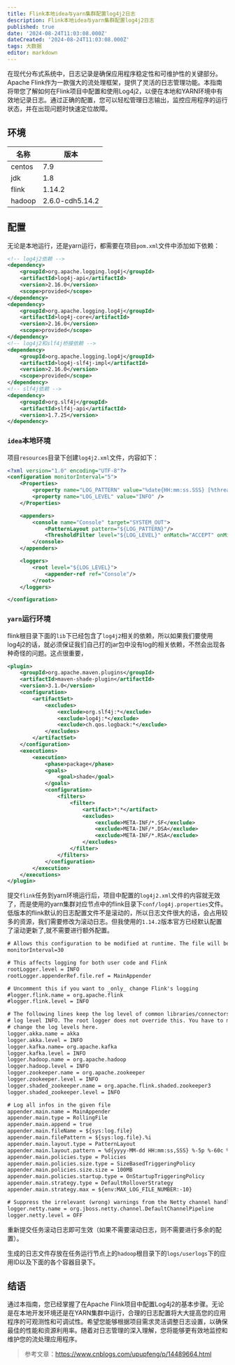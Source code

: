 ```yaml
---
title: Flink本地idea与yarn集群配置log4j2日志
description: Flink本地idea与yarn集群配置log4j2日志
published: true
date: '2024-08-24T11:03:08.000Z'
dateCreated: '2024-08-24T11:03:08.000Z'
tags: 大数据
editor: markdown
---
```


在现代分布式系统中，日志记录是确保应用程序稳定性和可维护性的关键部分。Apache Flink作为一款强大的流处理框架，提供了灵活的日志管理功能。本指南将带您了解如何在Flink项目中配置和使用Log4j2，以便在本地和YARN环境中有效地记录日志。通过正确的配置，您可以轻松管理日志输出，监控应用程序的运行状态，并在出现问题时快速定位故障。

<!-- more -->

## 环境

| 名称 | 版本 |
| --- | --- |
| centos | 7.9 |
| jdk | 1.8 |
| flink | 1.14.2 |
| hadoop | 2.6.0-cdh5.14.2 |


## 配置

无论是本地运行，还是yarn运行，都需要在项目`pom.xml`文件中添加如下依赖：

```xml
<!-- log4j2依赖 -->
<dependency>
    <groupId>org.apache.logging.log4j</groupId>
    <artifactId>log4j-api</artifactId>
    <version>2.16.0</version>
    <scope>provided</scope>
</dependency>
<dependency>
    <groupId>org.apache.logging.log4j</groupId>
    <artifactId>log4j-core</artifactId>
    <version>2.16.0</version>
    <scope>provided</scope>
</dependency>
<!-- log4j2和slf4j桥接依赖 -->
<dependency>
    <groupId>org.apache.logging.log4j</groupId>
    <artifactId>log4j-slf4j-impl</artifactId>
    <version>2.16.0</version>
    <scope>provided</scope>
</dependency>
<!-- slf4j依赖 -->
<dependency>
    <groupId>org.slf4j</groupId>
    <artifactId>slf4j-api</artifactId>
    <version>1.7.25</version>
</dependency>
```

### `idea`本地环境

项目`resources`目录下创建`log4j2.xml`文件，内容如下：

```xml
<?xml version="1.0" encoding="UTF-8"?>
<configuration monitorInterval="5">
    <Properties>
        <property name="LOG_PATTERN" value="%date{HH:mm:ss.SSS} [%thread] %-5level %logger{36} - %msg%n" />
        <property name="LOG_LEVEL" value="INFO" />
    </Properties>

    <appenders>
        <console name="Console" target="SYSTEM_OUT">
            <PatternLayout pattern="${LOG_PATTERN}"/>
            <ThresholdFilter level="${LOG_LEVEL}" onMatch="ACCEPT" onMismatch="DENY"/>
        </console>
    </appenders>

    <loggers>
        <root level="${LOG_LEVEL}">
            <appender-ref ref="Console"/>
        </root>
    </loggers>

</configuration>
```

### `yarn`运行环境

flink根目录下面的`lib`下已经包含了`log4j2`相关的依赖，所以如果我们要使用log4j2的话，就必须保证我们自己打的jar包中没有log的相关依赖，不然会出现各种奇怪的问题。这点很重要，

```xml
<plugin>
    <groupId>org.apache.maven.plugins</groupId>
    <artifactId>maven-shade-plugin</artifactId>
    <version>3.1.0</version>
    <configuration>
        <artifactSet>
            <excludes>
                <exclude>org.slf4j:*</exclude>
                <exclude>log4j:*</exclude>
                <exclude>ch.qos.logback:*</exclude>
            </excludes>
        </artifactSet>
    </configuration>
    <executions>
        <execution>
            <phase>package</phase>
            <goals>
                <goal>shade</goal>
            </goals>
            <configuration>
                <filters>
                    <filter>
                        <artifact>*:*</artifact>
                        <excludes>
                            <exclude>META-INF/*.SF</exclude>
                            <exclude>META-INF/*.DSA</exclude>
                            <exclude>META-INF/*.RSA</exclude>
                        </excludes>
                    </filter>
                </filters>
            </configuration>
        </execution>
    </executions>
</plugin>
```

提交`flink`任务到yarn环境运行后，项目中配置的`log4j2.xml`文件的内容就无效了，而是使用的yarn集群对应节点中的flink目录下`conf/log4j.properties`文件。
低版本的flink默认的日志配置文件不是滚动的，所以日志文件很大的话，会占用较多的资源，我们需要修改为滚动日志。但我使用的`1.14.2`版本官方已经默认配置了滚动更新了,就不需要进行额外配置。

```xml
# Allows this configuration to be modified at runtime. The file will be checked every 30 seconds.
monitorInterval=30

# This affects logging for both user code and Flink
rootLogger.level = INFO
rootLogger.appenderRef.file.ref = MainAppender

# Uncomment this if you want to _only_ change Flink's logging
#logger.flink.name = org.apache.flink
#logger.flink.level = INFO

# The following lines keep the log level of common libraries/connectors on
# log level INFO. The root logger does not override this. You have to manually
# change the log levels here.
logger.akka.name = akka
logger.akka.level = INFO
logger.kafka.name= org.apache.kafka
logger.kafka.level = INFO
logger.hadoop.name = org.apache.hadoop
logger.hadoop.level = INFO
logger.zookeeper.name = org.apache.zookeeper
logger.zookeeper.level = INFO
logger.shaded_zookeeper.name = org.apache.flink.shaded.zookeeper3
logger.shaded_zookeeper.level = INFO

# Log all infos in the given file
appender.main.name = MainAppender
appender.main.type = RollingFile
appender.main.append = true
appender.main.fileName = ${sys:log.file}
appender.main.filePattern = ${sys:log.file}.%i
appender.main.layout.type = PatternLayout
appender.main.layout.pattern = %d{yyyy-MM-dd HH:mm:ss,SSS} %-5p %-60c %x - %m%n
appender.main.policies.type = Policies
appender.main.policies.size.type = SizeBasedTriggeringPolicy
appender.main.policies.size.size = 100MB
appender.main.policies.startup.type = OnStartupTriggeringPolicy
appender.main.strategy.type = DefaultRolloverStrategy
appender.main.strategy.max = ${env:MAX_LOG_FILE_NUMBER:-10}

# Suppress the irrelevant (wrong) warnings from the Netty channel handler
logger.netty.name = org.jboss.netty.channel.DefaultChannelPipeline
logger.netty.level = OFF
```

重新提交任务滚动日志即可生效（如果不需要滚动日志，则不需要进行多余的配置）。

生成的日志文件存放在任务运行节点上的`hadoop`根目录下的`logs/userlogs`下的应用ID以及下面的各个容器目录下。

## 结语

通过本指南，您已经掌握了在Apache Flink项目中配置Log4j2的基本步骤。无论是在本地开发环境还是在YARN集群中运行，合理的日志配置将大大提高您的应用程序的可观测性和可调试性。希望您能够根据项目需求灵活调整日志设置，以确保最佳的性能和资源利用率。随着对日志管理的深入理解，您将能够更有效地监控和维护您的流处理应用程序。

> 参考文章：https://www.cnblogs.com/upupfeng/p/14489664.html